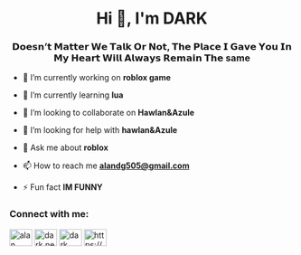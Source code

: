 <h1 align="center">Hi 👋, I'm DARK</h1>
<h3 align="center">𝗗𝗼𝗲𝘀𝗻’𝘁 𝗠𝗮𝘁𝘁𝗲𝗿 𝗪𝗲 𝗧𝗮𝗹𝗸 𝗢𝗿 𝗡𝗼𝘁, 𝗧𝗵𝗲 𝗣𝗹𝗮𝗰𝗲 𝗜 𝗚𝗮𝘃𝗲 𝗬𝗼𝘂 𝗜𝗻 𝗠𝘆 𝗛𝗲𝗮𝗿𝘁 𝗪𝗶𝗹𝗹 𝗔𝗹𝘄𝗮𝘆𝘀 𝗥𝗲𝗺𝗮𝗶𝗻 𝗧𝗵𝗲 same</h3>

- 🔭 I’m currently working on **roblox game**

- 🌱 I’m currently learning **lua**

- 👯 I’m looking to collaborate on **Hawlan&Azule**

- 🤝 I’m looking for help with **hawlan&Azule**

- 💬 Ask me about **roblox**

- 📫 How to reach me **alandg505@gmail.com**

- ⚡ Fun fact **IM FUNNY**

<h3 align="left">Connect with me:</h3>
<p align="left">
<a href="https://fb.com/alan alan" target="blank"><img align="center" src="https://raw.githubusercontent.com/rahuldkjain/github-profile-readme-generator/master/src/images/icons/Social/facebook.svg" alt="alan alan" height="30" width="40" /></a>
<a href="https://instagram.com/dark.ness1i" target="blank"><img align="center" src="https://raw.githubusercontent.com/rahuldkjain/github-profile-readme-generator/master/src/images/icons/Social/instagram.svg" alt="dark.ness1i" height="30" width="40" /></a>
<a href="https://www.youtube.com/c/dark" target="blank"><img align="center" src="https://raw.githubusercontent.com/rahuldkjain/github-profile-readme-generator/master/src/images/icons/Social/youtube.svg" alt="dark" height="30" width="40" /></a>
<a href="https://discord.gg/https://discord.gg/tGyvBHzBwP" target="blank"><img align="center" src="https://raw.githubusercontent.com/rahuldkjain/github-profile-readme-generator/master/src/images/icons/Social/discord.svg" alt="https://discord.gg/tGyvBHzBwP" height="30" width="40" /></a>
</p>
